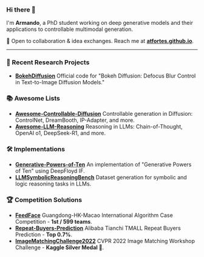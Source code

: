 ### Hi there 👋

I'm **Armando**, a PhD student working on deep generative models and their applications to controllable multimodal generation.

🤝 Open to collaboration & idea exchanges. Reach me at **[atfortes.github.io](https://atfortes.github.io/)**.

---

### 🔬 Recent Research Projects
- **[BokehDiffusion](https://github.com/atfortes/BokehDiffusion)**  Official code for "Bokeh Diffusion: Defocus Blur Control in Text-to-Image Diffusion Models."

### 📚 Awesome Lists
- **[Awesome-Controllable-Diffusion](https://github.com/atfortes/Awesome-Controllable-Diffusion)**  Controllable generation in Diffusion: ControlNet, DreamBooth, IP-Adapter, and more.
- **[Awesome-LLM-Reasoning](https://github.com/atfortes/Awesome-LLM-Reasoning)**  Reasoning in LLMs: Chain-of-Thought, OpenAI o1, DeepSeek-R1, and more.

### 🛠️ Implementations
- **[Generative-Powers-of-Ten](https://github.com/atfortes/Generative-Powers-of-Ten)**  An implementation of "Generative Powers of Ten" using DeepFloyd IF.
- **[LLMSymbolicReasoningBench](https://github.com/atfortes/LLMSymbolicReasoningBench)**  Dataset generation for symbolic and logic reasoning tasks in LLMs.

### 🏆 Competition Solutions
- **[FeedFace](https://github.com/Xiang-cd/FeedFace)**  Guangdong-HK-Macao International Algorithm Case Competition - **1st / 599 teams**.  
- **[Repeat-Buyers-Prediction](https://github.com/atfortes/Repeat-Buyers-Prediction)**  Alibaba Tianchi TMALL Repeat Buyers Prediction - **Top 0.7%**.
- **[ImageMatchingChallenge2022](https://github.com/atfortes/ImageMatchingChallenge2022)**  CVPR 2022 Image Matching Workshop Challenge - **Kaggle Silver Medal 🥈**.

<!--
<p align="center">ARMANDOL001 [at] E.NTU.EDU.SG</p>

<div align="center">
  <a href="https://buymeacoffee.com/atfortes"><img src="https://img.shields.io/badge/Buy%20Me%20a%20Coffee-ffdd00?&logo=buy-me-a-coffee&logoColor=black" alt="Buy Me A Coffee"/></a>
</div>
-->
